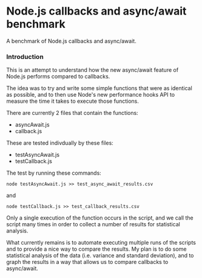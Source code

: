 # Node.js callbacks and async/await benchmark

A benchmark of Node.js callbacks and async/await.

### Introduction

This is an attempt to understand how the new async/await feature of Node.js performs compared to callbacks.

The idea was to try and write some simple functions that were as identical as possible, and to then use Node's new performance hooks API to measure the time it takes to execute those functions.

There are currently 2 files that contain the functions:

- asyncAwait.js
- callback.js

These are tested indivdually by these files:

- testAsyncAwait.js
- testCallback.js

The test by running these commands:

```
node testAsyncAwait.js >> test_async_await_results.csv
```
and
```
node testCallback.js >> test_callback_results.csv
```

Only a single execution of the function occurs in the script, and we call the script many times in order to collect a number of results for statistical analysis.

What currently remains is to automate executing multiple runs of the scripts and to provide a nice way to compare the results. My plan is to do some statistical analysis of the data (i.e. variance and standard deviation), and to graph the results in a way that allows us to compare callbacks to async/await. 
